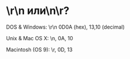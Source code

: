 # \r\n или\n\r?

DOS & Windows: \\r\\n 0D0A (hex), 13,10 (decimal) 

Unix & Mac OS X: \\n, 0A, 10 

Macintosh (OS 9): \\r, 0D, 13